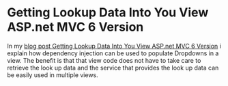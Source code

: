# Getting Lookup Data Into You View ASP.net MVC 6 Version

In my [blog post Getting Lookup Data Into You View ASP.net MVC 6 Version](https://blog.simontimms.com/2015/06/09/getting-lookup-data-into-you-view/) 
i explain how dependency injection can be used to populate Dropdowns in a view. The benefit is that that view code does not have to take care to retrieve the look up data and 
the service that provides the look up data can be easily used in multiple views. 
